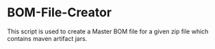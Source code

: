 # BOM-File-Creator
This script is used to create a Master BOM file for a given zip file which contains maven artifact jars.
